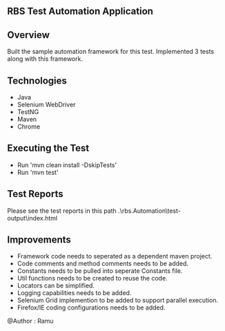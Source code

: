 ## RBS Test Automation Application

## Overview

Built the sample automation framework for this test. Implemented 3 tests along with this framework.

## Technologies

* Java
* Selenium WebDriver
* TestNG
* Maven
* Chrome

## Executing the Test

* Run 'mvn clean install -DskipTests'
* Run 'mvn test'

## Test Reports

Please see the test reports in this path .\rbs.Automation\test-output\index.html

## Improvements

* Framework code needs to seperated as a dependent maven project.
* Code comments and method comments needs to be added.
* Constants needs to be pulled into seperate Constants file.
* Util functions needs to be created to reuse the code.
* Locators can be simplified.
* Logging capabilities needs to be added.
* Selenium Grid implemention to be added to support parallel execution.
* Firefox/IE coding configurations needs to be added.

@Author : Ramu